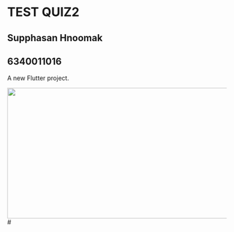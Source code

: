 # TEST QUIZ2
## Supphasan Hnoomak
## 6340011016
A new Flutter project.


<img src="assets/image/login.png" width="550" height="300">
#
